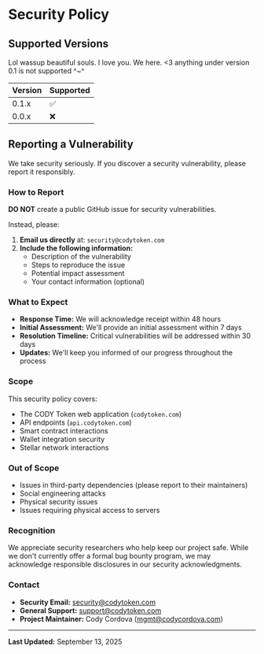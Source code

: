 # Security Policy

## Supported Versions

Lol wassup beautiful souls. I love you. We here. <3 anything under version 0.1 is not supported ^~^

| Version | Supported          |
| ------- | ------------------ |
| 0.1.x   | :white_check_mark: |
| 0.0.x   | :x:                |

## Reporting a Vulnerability

We take security seriously. If you discover a security vulnerability, please report it responsibly.

### How to Report

**DO NOT** create a public GitHub issue for security vulnerabilities.

Instead, please:

1. **Email us directly** at: `security@codytoken.com`
2. **Include the following information:**
   - Description of the vulnerability
   - Steps to reproduce the issue
   - Potential impact assessment
   - Your contact information (optional)

### What to Expect

- **Response Time:** We will acknowledge receipt within 48 hours
- **Initial Assessment:** We'll provide an initial assessment within 7 days
- **Resolution Timeline:** Critical vulnerabilities will be addressed within 30 days
- **Updates:** We'll keep you informed of our progress throughout the process

### Scope

This security policy covers:
- The CODY Token web application (`codytoken.com`)
- API endpoints (`api.codytoken.com`)
- Smart contract interactions
- Wallet integration security
- Stellar network interactions

### Out of Scope

- Issues in third-party dependencies (please report to their maintainers)
- Social engineering attacks
- Physical security issues
- Issues requiring physical access to servers

### Recognition

We appreciate security researchers who help keep our project safe. While we don't currently offer a formal bug bounty program, we may acknowledge responsible disclosures in our security acknowledgments.

### Contact

- **Security Email:** security@codytoken.com
- **General Support:** support@codytoken.com
- **Project Maintainer:** Cody Cordova (mgmt@codycordova.com)

---

**Last Updated:** September 13, 2025
